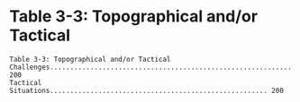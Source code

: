 # Table 3-3: Topographical and/or Tactical

```
Table 3-3: Topographical and/or Tactical
Challenges............................................................ 200
Tactical Situations...................................................... 200
```
